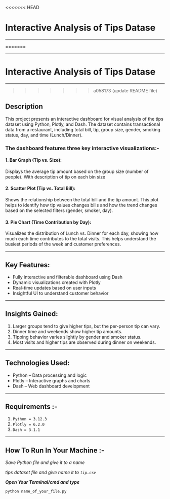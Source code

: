 <<<<<<< HEAD
#  Interactive Analysis of Tips Datase
* * *

=======
- - -
# Interactive Analysis of Tips Datase
* * *
>>>>>>> a058173 (update README file)

## Description

This project presents an interactive dashboard for visual analysis of the tips dataset using Python, Plotly, and Dash. The dataset contains transactional data from a restaurant, including total bill, tip, group size, gender, smoking status, day, and time (Lunch/Dinner).


### The dashboard features three key interactive visualizations:-
#### 1.  Bar Graph (Tip vs. Size):
Displays the average tip amount based on the group size (number of people). 
With description of tip on each bin size

#### 2.  Scatter Plot (Tip vs. Total Bill):
Shows the relationship between the total bill and the tip amount. This plot helps to identify how tip values changes bills and how the trend changes based on the selected filters (gender, smoker, day).

#### 3. Pie Chart (Time Contribution by Day):
Visualizes the distribution of Lunch vs. Dinner for each day, showing how much each time contributes to the total visits. This helps understand the busiest periods of the week and customer preferences.
* * *


## Key Features:
- Fully interactive and filterable dashboard using Dash
- Dynamic visualizations created with Plotly
- Real-time updates based on user inputs
- Insightful UI to understand customer behavior
* * *


## Insights Gained:
1. Larger groups tend to give higher tips, but the per-person tip can vary.
2. Dinner time and weekends show higher tip amounts.
3. Tipping behavior varies slightly by gender and smoker status.
4. Most visits and higher tips are observed during dinner on weekends.
* * * 


## Technologies Used:
- Python – Data processing and logic
- Plotly – Interactive graphs and charts
- Dash – Web dashboard development
* * *

## Requirements :-
1. `Python = 3.12.3`
2. `Plotly = 6.2.0`
3. `Dash = 3.1.1`
* * *


## How To Run In Your Machine :-
_Save Python file and give it to a name_

_tips dataset file and give name it to `tip.csv`_

***Open Your Terminal/cmd and type***
``` python
python name_of_your_file.py
```
